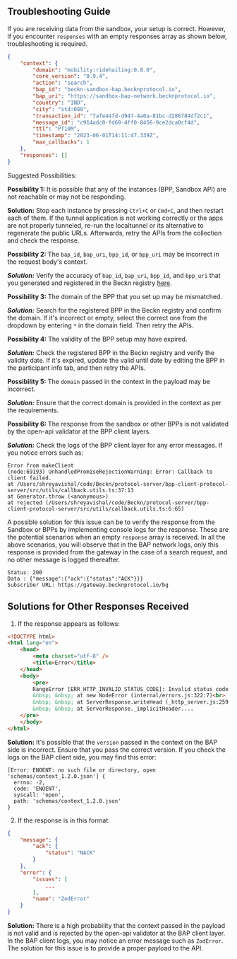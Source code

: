 ## Troubleshooting Guide

If you are receiving data from the sandbox, your setup is correct. However, if you encounter `responses` with an empty responses array as shown below, troubleshooting is required.

```json
{
    "context": {
        "domain": "mobility:ridehailing:0.8.0",
        "core_version": "0.9.4",
        "action": "search",
        "bap_id": "beckn-sandbox-bap.becknprotocol.io",
        "bap_uri": "https://sandbox-bap-network.becknprotocol.io",
        "country": "IND",
        "city": "std:080",
        "transaction_id": "7afe44fd-d947-4a0a-81bc-d286784df2c1",
        "message_id": "c914adc0-fd69-4ff0-8456-9ce2dca0cf4d",
        "ttl": "PT10M",
        "timestamp": "2023-06-01T14:11:47.339Z",
        "max_callbacks": 1
    },
    "responses": []
}
```

Suggested Possibilities:

**Possibility 1:** It is possible that any of the instances (BPP, Sandbox API) are not reachable or may not be responding.

**Solution:** Stop each instance by pressing `Ctrl+C` or `Cmd+C`, and then restart each of them. If the tunnel application is not working correctly or the apps are not properly tunneled, re-run the localtunnel or its alternative to regenerate the public URLs. Afterwards, retry the APIs from the collection and check the response.

**Possibility 2:** The `bap_id`, `bap_uri`, `bpp_id`, or `bpp_uri` may be incorrect in the request body's context.

**_Solution:_** Verify the accuracy of `bap_id`, `bap_uri`, `bpp_id`, and `bpp_uri` that you generated and registered in the Beckn registry [here](https://registry.becknprotocol.io/login).

**Possibility 3:** The domain of the BPP that you set up may be mismatched.

**_Solution:_** Search for the registered BPP in the Beckn registry and confirm the domain. If it's incorrect or empty, select the correct one from the dropdown by entering `*` in the domain field. Then retry the APIs.

**Possibility 4:** The validity of the BPP setup may have expired.

**_Solution:_** Check the registered BPP in the Beckn registry and verify the validity date. If it's expired, update the valid until date by editing the BPP in the participant info tab, and then retry the APIs.

**Possibility 5:** The `domain` passed in the context in the payload may be incorrect.

**_Solution:_** Ensure that the correct domain is provided in the context as per the requirements.

**Possibility 6:** The response from the sandbox or other BPPs is not validated by the open-api validator at the BPP client layers.

**_Solution:_** Check the logs of the BPP client layer for any error messages. If you notice errors such as:

```
Error from makeClient
(node:69193) UnhandledPromiseRejectionWarning: Error: Callback to client failed.
at /Users/shreyavishal/code/Beckn/protocol-server/bpp-client-protocol-server/src/utils/callback.utils.ts:37:13
at Generator.throw (<anonymous>)
at rejected (/Users/shreyavishal/code/Beckn/protocol-server/bpp-client-protocol-server/src/utils/callback.utils.ts:6:65)
```

A possible solution for this issue can be to verify the response from the Sandbox or BPPs by implementing console logs for the response.
These are the potential scenarios when an empty `response` array is received.
In all the above scenarios, you will observe that in the BAP network logs, only this response is provided from the gateway in the case of a search request, and no other message is logged thereafter.

```
Status: 200
Data : {"message":{"ack":{"status":"ACK"}}}
Subscriber URL: https://gateway.becknprotocol.io/bg
```

## Solutions for Other Responses Received

1. If the response appears as follows:

```html
<!DOCTYPE html>
<html lang="en">
    <head>
        <meta charset="utf-8" />
        <title>Error</title>
    </head>
    <body>
        <pre>
        RangeError [ERR_HTTP_INVALID_STATUS_CODE]: Invalid status code: ENOENT<br>
        &nbsp; &nbsp; at new NodeError (internal/errors.js:322:7)<br>
        &nbsp; &nbsp; at ServerResponse.writeHead (_http_server.js:259:11)<br>
        &nbsp; &nbsp; at ServerResponse._implicitHeader....
    </pre>
    </body>
</html>
```

**Solution:** It's possible that the `version` passed in the context on the BAP side is incorrect. Ensure that you pass the correct version. If you check the logs on the BAP client side, you may find this error:

```
[Error: ENOENT: no such file or directory, open 'schemas/context_1.2.0.json'] {
  errno: -2,
  code: 'ENOENT',
  syscall: 'open',
  path: 'schemas/context_1.2.0.json'
}
```

2. If the response is in this format:

```json
{
    "message": {
        "ack": {
            "status": "NACK"
        }
    },
    "error": {
        "issues": [
            ...
        ],
        "name": "ZodError"
    }
}
```

**Solution:** There is a high probability that the context passed in the payload is not valid and is rejected by the open-api validator at the BAP client layer. In the BAP client logs, you may notice an error message such as `ZodError`. The solution for this issue is to provide a proper payload to the API.
